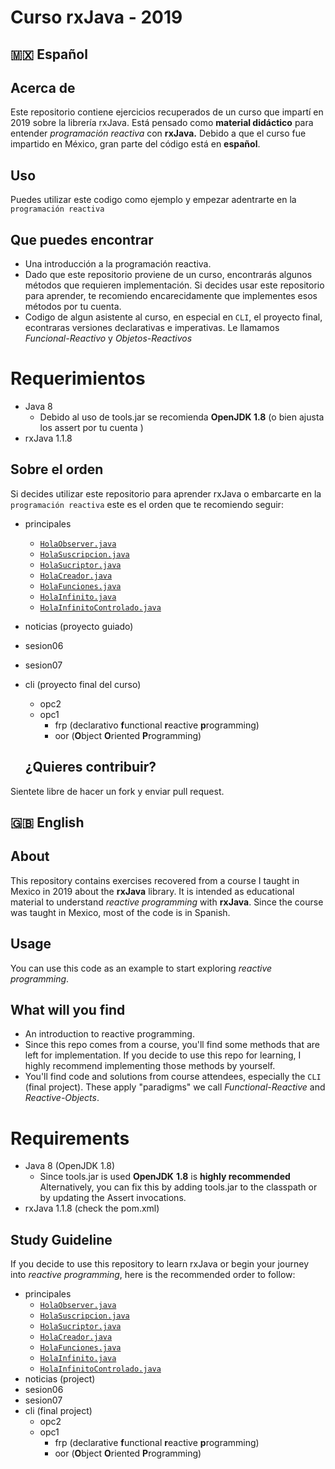 # Curso rxJava - 2019
## 🇲🇽 Español
## Acerca de
Este repositorio contiene ejercicios recuperados de un curso que impartí en 2019 sobre la librería rxJava. Está pensado como **material didáctico** para entender _programación reactiva_ con **rxJava.**
Debido a que el curso fue impartido en México, gran parte del código está en **español**.
## Uso
Puedes utilizar este codigo como ejemplo y empezar adentrarte en la  `programación reactiva`
## Que puedes encontrar 
- Una introducción a la programación reactiva.
- Dado que este repositorio proviene de un curso, encontrarás algunos métodos que requieren implementación. Si decides usar este repositorio para aprender, te recomiendo encarecidamente que implementes esos métodos por tu cuenta.
- Codigo de algun asistente al curso, en especial en `CLI`, el proyecto final, econtraras versiones declarativas e imperativas. Le llamamos _Funcional-Reactivo_ y _Objetos-Reactivos_

# Requerimientos
- Java 8 
  - Debido al uso de tools.jar se recomienda **OpenJDK 1.8** (o bien ajusta los assert por tu cuenta )
- rxJava 1.1.8
  
## Sobre el orden
Si decides utilizar este repositorio para aprender rxJava o embarcarte en la `programación reactiva` este es el orden que te recomiendo seguir:
- principales
  -  [`HolaObserver.java`](./src/main/java/principales/HolaObserver.java)
  -  [`HolaSuscripcion.java`](./src/main/java/principales/HolaSuscripcion.java)
  -  [`HolaSucriptor.java`](./src/main/java/principales/HolaSucriptor.java)
  -  [`HolaCreador.java`](./src/main/java/principales/HolaCreador.java)
  -  [`HolaFunciones.java`](./src/main/java/principales/HolaFunciones.java)
  -  [`HolaInfinito.java`](./src/main/java/principales/HolaInfinito.java)
  -  [`HolaInfinitoControlado.java`](./src/main/java/principales/HolaInfinitoControlado.java)
- noticias (proyecto guiado) 
- sesion06
- sesion07
- cli (proyecto final del curso)
  - opc2
  - opc1
    - frp (declarativo **f**unctional **r**eactive **p**rogramming)
    - oor (**O**bject **O**riented **P**rogramming)
  
  ##  ¿Quieres contribuir?
 Sientete libre de hacer un fork y enviar pull request.

## 🇬🇧 English
## About
This repository contains exercises recovered from a course I taught in Mexico in 2019 about the **rxJava** library. It is intended as educational material to understand _reactive programming_ with **rxJava**. Since the course was taught in Mexico, most of the code is in Spanish.
## Usage
You can use this code as an example to start exploring _reactive programming_.
## What will you find 
- An introduction to reactive programming.
- Since this repo comes from a course, you'll find some methods that are left for implementation. If you decide to use this repo for learning, I highly recommend implementing those methods by yourself.
- You'll find code and solutions from course attendees, especially the `CLI` (final project). These apply "paradigms" we call _Functional-Reactive_ and _Reactive-Objects_.
# Requirements
- Java 8 (OpenJDK 1.8)
  - Since tools.jar is used **OpenJDK** **1.8** is **highly recommended** Alternatively, you can fix this by adding tools.jar to the classpath or by updating the Assert invocations.
- rxJava 1.1.8 (check the pom.xml)

## Study Guideline
If you decide to use this repository to learn rxJava or begin your journey into _reactive programming_, here is the recommended order to follow:
- principales
  -  [`HolaObserver.java`](./src/main/java/principales/HolaObserver.java)
  -  [`HolaSuscripcion.java`](./src/main/java/principales/HolaSuscripcion.java)
  -  [`HolaSucriptor.java`](./src/main/java/principales/HolaSucriptor.java)
  -  [`HolaCreador.java`](./src/main/java/principales/HolaCreador.java)
  -  [`HolaFunciones.java`](./src/main/java/principales/HolaFunciones.java)
  -  [`HolaInfinito.java`](./src/main/java/principales/HolaInfinito.java)
  -  [`HolaInfinitoControlado.java`](./src/main/java/principales/HolaInfinitoControlado.java)
- noticias (project) 
- sesion06
- sesion07
- cli (final project)
  - opc2
  - opc1
    - frp (declarative **f**unctional **r**eactive **p**rogramming)
    - oor (**O**bject **O**riented **P**rogramming)

